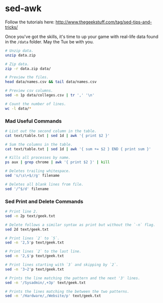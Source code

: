 # sed-awk

Follow the tutorials here: http://www.thegeekstuff.com/tag/sed-tips-and-tricks/

Once you've got the skills, it's time to up your game with real-life data found
in the `/data` folder. May the Tux be with you.

```bash
# Unzip data.
unzip data.zip

# Zip data.
zip -r data.zip data/

# Preview the files.
head data/names.csv && tail data/names.csv

# Preview csv columns.
sed -n 1p data/colleges.csv | tr ',' '\n'

# Count the number of lines.
wc -l data/*
```


### Mad Useful Commands

```bash
# List out the second column in the table.
cat text/table.txt | sed 1d | awk '{ print $2 }'

# Sum the columns in the table.
cat text/table.txt | sed 1d | awk '{ sum += $2 } END { print sum }'

# Kills all processes by name.
ps aux | grep chrome | awk '{ print $2 }' | kill

# Deletes trailing whitespace.
sed 's/\s\+$//g' filename

# Deletes all blank lines from file.
sed '/^$/d' filename
```


### Sed Print and Delete Commands

```bash
# Print line 2.
sed -n 2p text/geek.txt

# Delete follows a similar syntax as print but without the `-n` flag.
sed 2d text/geek.txt

# Print lines `2` to `5`.
sed -n '2,5'p text/geek.txt

# Print lines `2` to the last line.
sed -n '2,$'p text/geek.txt

# Print lines starting with `3` and skipping by `2`.
sed -n '3~2'p text/geek.txt

# Prints the line matching the pattern and the next '3' lines.
sed -n '/Sysadmin/,+3p' text/geek.txt

# Prints the lines matching the between the two patterns.
sed -n '/Hardware/,/Website/p' text/geek.txt
```
